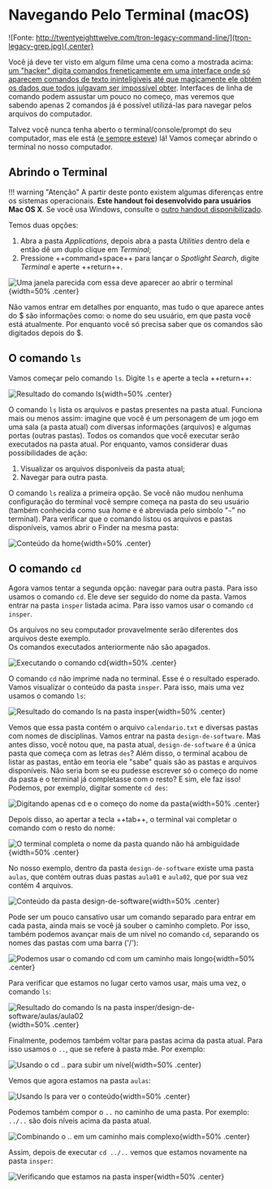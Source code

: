 # Navegando Pelo Terminal (macOS)

![Fonte: http://twentyeighttwelve.com/tron-legacy-command-line/](tron-legacy-grep.jpg){.center}

Você já deve ter visto em algum filme uma cena como a mostrada acima: [um "hacker" digita comandos freneticamente em uma interface onde só aparecem comandos de texto ininteligíveis até que magicamente ele obtém os dados que todos julgavam ser impossível obter](http://hackertyper.com/). Interfaces de linha de comando podem assustar um pouco no começo, mas veremos que sabendo apenas 2 comandos já é possível utilizá-las para navegar pelos arquivos do computador.

Talvez você nunca tenha aberto o terminal/console/prompt do seu computador, mas ele está ([e sempre esteve](https://en.wikipedia.org/wiki/Command-line_interface)) lá! Vamos começar abrindo o terminal no nosso computador.

## Abrindo o Terminal

!!! warning "Atenção"
    A partir deste ponto existem algumas diferenças entre os sistemas operacionais. **Este handout foi desenvolvido para usuários Mac OS X**. Se você usa Windows, consulte o [outro handout disponibilizado](../terminal-win).

Temos duas opções:

1. Abra a pasta *Applications*, depois abra a pasta *Utilities* dentro dela e então dê um duplo clique em *Terminal*;
1. Pressione ++command+space++ para lançar o *Spotlight Search*, digite *Terminal* e aperte ++return++.

![Uma janela parecida com essa deve aparecer ao abrir o terminal](osx-term0.png){width=50% .center}

Não vamos entrar em detalhes por enquanto, mas tudo o que aparece antes do \$ são informações como: o nome do seu usuário, em que pasta você está atualmente. Por enquanto você só precisa saber que os comandos são digitados depois do \$.

## O comando `ls`

Vamos começar pelo comando `ls`. Digite `ls` e aperte a tecla ++return++:

![Resultado do comando `ls`](osx-term1.png){width=50% .center}

O comando `ls` lista os arquivos e pastas presentes na pasta atual. Funciona mais ou menos assim: imagine que você é um personagem de um jogo em uma sala (a pasta atual) com diversas informações (arquivos) e algumas portas (outras pastas). Todos os comandos que você executar serão executados na pasta atual. Por enquanto, vamos considerar duas possibilidades de ação:

1. Visualizar os arquivos disponíveis da pasta atual;
2. Navegar para outra pasta.

O comando `ls` realiza a primeira opção. Se você não mudou nenhuma configuração do terminal você sempre começa na pasta do seu usuário (também conhecida como sua *home* e é abreviada pelo símbolo "`~`" no terminal). Para verificar que o comando listou os arquivos e pastas disponíveis, vamos abrir o Finder na mesma pasta:

![Conteúdo da *home*](osx-finder1.png){width=50% .center}

## O comando `cd`

Agora vamos tentar a segunda opção: navegar para outra pasta. Para isso usamos o comando `cd`. Ele deve ser seguido do nome da pasta. Vamos entrar na pasta `insper` listada acima. Para isso vamos usar o comando `cd insper`.

<div class="alert">
Os arquivos no seu computador provavelmente serão diferentes dos arquivos deste exemplo.
</div>

<div class="alert">
Os comandos executados anteriormente não são apagados.
</div>

![Executando o comando `cd`](osx-term2.png){width=50% .center}

O comando `cd` não imprime nada no terminal. Esse é o resultado esperado. Vamos visualizar o conteúdo da pasta `insper`. Para isso, mais uma vez usamos o comando `ls`:

![Resultado do comando `ls` na pasta `insper`](osx-term3.png){width=50% .center}

Vemos que essa pasta contém o arquivo `calendario.txt` e diversas pastas com nomes de disciplinas. Vamos entrar na pasta `design-de-software`. Mas antes disso, você notou que, na pasta atual, `design-de-software` é a única pasta que começa com as letras `des`? Além disso, o terminal acabou de listar as pastas, então em teoria ele "sabe" quais são as pastas e arquivos disponíveis. Não seria bom se eu pudesse escrever só o começo do nome da pasta e o terminal já completasse com o resto? E sim, ele faz isso! Podemos, por exemplo, digitar somente `cd des`:

![Digitando apenas `cd` e o começo do nome da pasta](osx-term4.png){width=50% .center}

Depois disso, ao apertar a tecla ++tab++, o terminal vai completar o comando com o resto do nome:

![O terminal completa o nome da pasta quando não há ambiguidade](osx-term5.png){width=50% .center}

No nosso exemplo, dentro da pasta `design-de-software` existe uma pasta `aulas`, que contém outras duas pastas `aula01` e `aula02`, que por sua vez contém 4 arquivos.

![Conteúdo da pasta `design-de-software`](osx-finder2.png){width=50% .center}

Pode ser um pouco cansativo usar um comando separado para entrar em cada pasta, ainda mais se você já souber o caminho completo. Por isso, também podemos avançar mais de um nível no comando `cd`, separando os nomes das pastas com uma barra ('/'):

![Podemos usar o comando `cd` com um caminho mais longo](osx-term6.png){width=50% .center}

Para verificar que estamos no lugar certo vamos usar, mais uma vez, o comando `ls`:

![Resultado do comando `ls` na pasta `insper/design-de-software/aulas/aula02`](osx-term7.png){width=50% .center}

Finalmente, podemos também voltar para pastas acima da pasta atual. Para isso usamos o `..`, que se refere à pasta mãe. Por exemplo:

![Usando o `cd ..` para subir um nível](osx-term8.png){width=50% .center}

Vemos que agora estamos na pasta `aulas`:

![Usando `ls` para ver o conteúdo](osx-term9.png){width=50% .center}

Podemos também compor o `..` no caminho de uma pasta. Por exemplo: `../..` são dois níveis acima da pasta atual.

![Combinando o `..` em um caminho mais complexo](osx-term10.png){width=50% .center}

Assim, depois de executar `cd ../..` vemos que estamos novamente na pasta `insper`:

![Verificando que estamos na pasta `insper`](osx-term11.png){width=50% .center}
